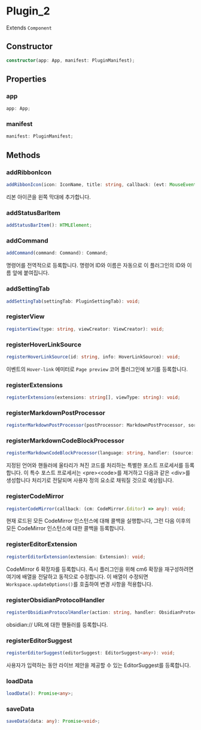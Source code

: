 # Plugin_2

Extends `Component`

## Constructor

```ts
constructor(app: App, manifest: PluginManifest);
```

## Properties

### app

```ts
app: App;
```

### manifest

```ts
manifest: PluginManifest;
```

## Methods

### addRibbonIcon

```ts
addRibbonIcon(icon: IconName, title: string, callback: (evt: MouseEvent) => any): HTMLElement;
```

리본 아이콘을 왼쪽 막대에 추가합니다.

### addStatusBarItem

```ts
addStatusBarItem(): HTMLElement;
```

### addCommand

```ts
addCommand(command: Command): Command;
```

명령어를 전역적으로 등록합니다. 명령어 ID와 이름은 자동으로 이 플러그인의 ID와 이름 앞에 붙여집니다.

### addSettingTab

```ts
addSettingTab(settingTab: PluginSettingTab): void;
```

### registerView

```ts
registerView(type: string, viewCreator: ViewCreator): void;
```

### registerHoverLinkSource

```ts
registerHoverLinkSource(id: string, info: HoverLinkSource): void;
```

이벤트의 `Hover-link` 에미터로 `Page preview` 코어 플러그인에 보기를 등록합니다.

### registerExtensions

```ts
registerExtensions(extensions: string[], viewType: string): void;
```

### registerMarkdownPostProcessor

```ts
registerMarkdownPostProcessor(postProcessor: MarkdownPostProcessor, sortOrder?: number): MarkdownPostProcessor;
```

### registerMarkdownCodeBlockProcessor

```ts
registerMarkdownCodeBlockProcessor(language: string, handler: (source: string, el: HTMLElement, ctx: MarkdownPostProcessorContext) => Promise<any> | void, sortOrder?: number): MarkdownPostProcessor;
```

지정된 언어와 핸들러에 울타리가 쳐진 코드를 처리하는 특별한 포스트 프로세서를 등록합니다.
이 특수 포스트 프로세서는 &lt;pre&gt;&lt;code&gt;를 제거하고 다음과 같은 &lt;div&gt;를 생성합니다
처리기로 전달되며 사용자 정의 요소로 채워질 것으로 예상됩니다.

### registerCodeMirror

```ts
registerCodeMirror(callback: (cm: CodeMirror.Editor) => any): void;
```

현재 로드된 모든 CodeMirror 인스턴스에 대해 콜백을 실행합니다,
그런 다음 이후의 모든 CodeMirror 인스턴스에 대한 콜백을 등록합니다.

### registerEditorExtension

```ts
registerEditorExtension(extension: Extension): void;
```

CodeMirror 6 확장자를 등록합니다.
즉시 플러그인을 위해 cm6 확장을 재구성하려면 여기에 배열을 전달하고 동적으로
수정합니다. 이 배열이 수정되면 `Workspace.updateOptions()`를 호출하여 변경 사항을 적용합니다.

### registerObsidianProtocolHandler

```ts
registerObsidianProtocolHandler(action: string, handler: ObsidianProtocolHandler): void;
```

obsidian:// URL에 대한 핸들러를 등록합니다.

### registerEditorSuggest

```ts
registerEditorSuggest(editorSuggest: EditorSuggest<any>): void;
```

사용자가 입력하는 동안 라이브 제안을 제공할 수 있는 EditorSuggest를 등록합니다.

### loadData

```ts
loadData(): Promise<any>;
```

### saveData

```ts
saveData(data: any): Promise<void>;
```
